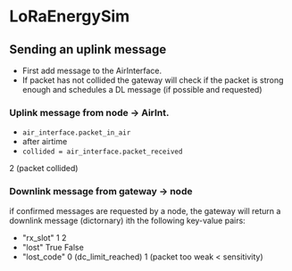 # LoRaEnergySim



## Sending an uplink message

- First add message to the AirInterface.
- If packet has not collided the gateway will check if the packet is strong enough and schedules a DL message (if possible and requested)


### Uplink message from node -> AirInt.
- `air_interface.packet_in_air`
- after airtime
- `collided = air_interface.packet_received`

2 (packet collided)

### Downlink message from gateway -> node

if confirmed messages are requested by a node, the gateway will return a downlink message (dictornary) ith the following key-value pairs:

- "rx_slot"
	1
	2
- "lost"
	True
	False
- "lost_code"
	0 (dc_limit_reached)
	1 (packet too weak < sensitivity)
	


